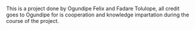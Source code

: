 This is a project done by Ogundipe Felix and Fadare Tolulope, all credit goes to Ogundipe for is cooperation and knowledge impartation during the course of the project.
